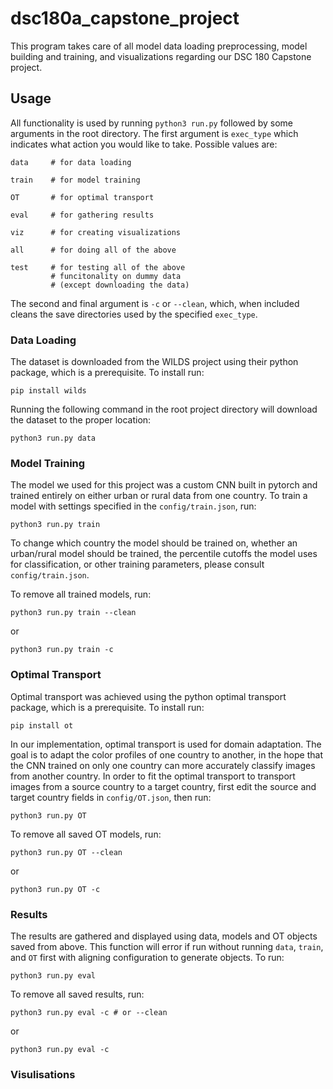 # dsc180a_capstone_project

This program takes care of all model data loading preprocessing, model building and training, and visualizations regarding our DSC 180 Capstone project.

## Usage

All functionality is used by running `python3 run.py` followed by some arguments in the root directory. The first argument is `exec_type` which indicates what action you would like to take. Possible values are:
```
data     # for data loading

train    # for model training

OT       # for optimal transport

eval     # for gathering results

viz      # for creating visualizations

all      # for doing all of the above

test     # for testing all of the above
         # funcitonality on dummy data
         # (except downloading the data)
```

The second and final argument is `-c` or `--clean`, which, when included cleans the save directories used by the specified `exec_type`.

### Data Loading

The dataset is downloaded from the WILDS project using their python package, which is a prerequisite. To install run:
```
pip install wilds
```

Running the following command in the root project directory will download the dataset to the proper location:
```
python3 run.py data
```

### Model Training

The model we used for this project was a custom CNN built in pytorch and trained entirely on either urban or rural data from one country. To train a model with settings specified in the `config/train.json`, run:
```
python3 run.py train
```
To change which country the model should be trained on, whether an urban/rural model should be trained, the percentile cutoffs the model uses for classification, or other training parameters, please consult `config/train.json`.

To remove all trained models, run:
```
python3 run.py train --clean
```
or
```
python3 run.py train -c
```

### Optimal Transport

Optimal transport was achieved using the python optimal transport package, which is a prerequisite. To install run:
```
pip install ot
```

In our implementation, optimal transport is used for domain adaptation. The goal is to adapt the color profiles of one country to another, in the hope that the CNN trained on only one country can more accurately classify images from another country.
In order to fit the optimal transport to transport images from a source country to a target country, first edit the source and target country fields in `config/OT.json`, then run:
```
python3 run.py OT
```

To remove all saved OT models, run:
```
python3 run.py OT --clean
```
or
```
python3 run.py OT -c
```

### Results

The results are gathered and displayed using data, models and OT objects saved from above. This function will error if run without running `data`, `train`, and `OT` first with aligning configuration to generate objects. To run:
```
python3 run.py eval
```

To remove all saved results, run:
```
python3 run.py eval -c # or --clean
```
or
```
python3 run.py eval -c
```
### Visulisations